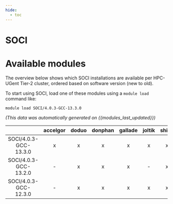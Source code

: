 ```yaml
---
hide:
  - toc
---
```


SOCI
====

# Available modules


The overview below shows which SOCI installations are available per HPC-UGent Tier-2 cluster, ordered based on software version (new to old).

To start using SOCI, load one of these modules using a `module load` command like:

```shell
module load SOCI/4.0.3-GCC-13.3.0
```

*(This data was automatically generated on {{modules_last_updated}})*  

| |accelgor|doduo|donphan|gallade|joltik|shinx|skitty|
| :---: | :---: | :---: | :---: | :---: | :---: | :---: | :---: |
|SOCI/4.0.3-GCC-13.3.0|x|x|x|x|x|x|x|
|SOCI/4.0.3-GCC-13.2.0|-|x|x|x|-|x|x|
|SOCI/4.0.3-GCC-12.3.0|-|x|x|x|x|x|x|
